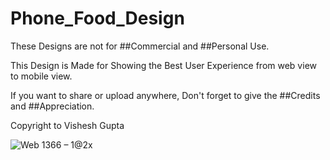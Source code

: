 # Phone_Food_Design
These Designs are not for ##Commercial and ##Personal Use.

This Design is Made for Showing the Best User Experience from web view to mobile view.


If you want to share or upload anywhere, 
Don't forget to give the ##Credits and ##Appreciation.

Copyright to Vishesh Gupta







[](url)
![Web 1366 – 1@2x](https://user-images.githubusercontent.com/55517509/104314860-09572880-5500-11eb-9622-dd7c08c90cf7.jpg)




